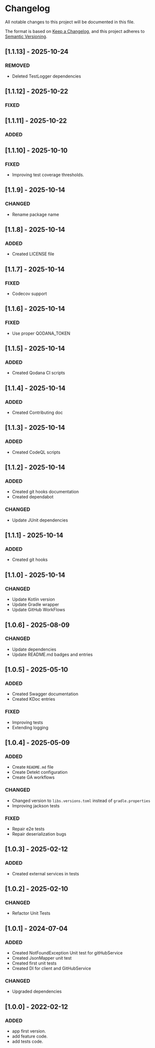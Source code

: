 # Changelog

All notable changes to this project will be documented in this file.

The format is based on [Keep a Changelog](https://keepachangelog.com/en/1.0.0/), and this project adheres
to [Semantic Versioning](https://semver.org/spec/v2.0.0.html).

## [1.1.13] - 2025-10-24

### REMOVED

- Deleted TestLogger dependencies

## [1.1.12] - 2025-10-22

### FIXED

## [1.1.11] - 2025-10-22

### ADDED

## [1.1.10] - 2025-10-10

### FIXED

- Improving test coverage thresholds.

## [1.1.9] - 2025-10-14

### CHANGED

- Rename package name

## [1.1.8] - 2025-10-14

### ADDED

- Created LICENSE file

## [1.1.7] - 2025-10-14

### FIXED

- Codecov support

## [1.1.6] - 2025-10-14

### FIXED

- Use proper QODANA_TOKEN

## [1.1.5] - 2025-10-14

### ADDED

- Created Qodana CI scripts

## [1.1.4] - 2025-10-14

### ADDED

- Created Contributing doc

## [1.1.3] - 2025-10-14

### ADDED

- Created CodeQL scripts

## [1.1.2] - 2025-10-14

### ADDED

- Created git hooks documentation
- Created dependabot

### CHANGED

- Update JUnit dependencies

## [1.1.1] - 2025-10-14

### ADDED

- Created git hooks

## [1.1.0] - 2025-10-14

### CHANGED

- Update Kotlin version
- Update Gradle wrapper
- Update GitHub WorkFlows

## [1.0.6] - 2025-08-09

### CHANGED

- Update dependencies
- Update README.md badges and entries

## [1.0.5] - 2025-05-10

### ADDED

- Created Swagger documentation
- Created KDoc entries

### FIXED

- Improving tests
- Extending logging

## [1.0.4] - 2025-05-09

### ADDED

- Create `README.md` file
- Create Detekt configuration
- Create GA workflows

### CHANGED

- Changed version to `libs.versions.toml` instead of `gradle.properties`
- Improving jackson tests

### FIXED

- Repair e2e tests
- Repair deserialization bugs

## [1.0.3] - 2025-02-12

### ADDED

- Created external services in tests

## [1.0.2] - 2025-02-10

### CHANGED

- Refactor Unit Tests

## [1.0.1] - 2024-07-04

### ADDED

- Created NotFoundException Unit test for gitHubService
- Created JsonMapper unit test
- Created first unit tests
- Created DI for client and GitHubService

### CHANGED

- Upgraded dependencies

## [1.0.0] - 2022-02-12

### ADDED

- app first version.
- add feature code.
- add tests code.
